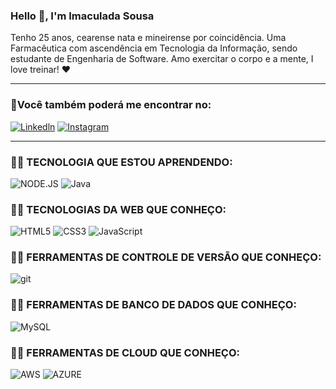 ### Hello 🥳, I'm Imaculada Sousa 
Tenho 25 anos, cearense nata e mineirense por coincidência.
Uma Farmacêutica com ascendência em Tecnologia da Informação, sendo estudante de Engenharia de Software.
Amo exercitar o corpo e a mente, I love treinar! ❤️
___________________________________
### 📍Você também poderá me encontrar no:
[![Linkedln](	https://img.shields.io/badge/LinkedIn-0077B5?style=for-the-badge&logo=linkedin&logoColor=white)](https://www.linkedin.com/in/imaculadasousa/)
[![Instagram](https://img.shields.io/badge/Instagram-E4405F?style=for-the-badge&logo=instagram&logoColor=white)](https://www.instagram.com/_imaculadasousa/)
___________________________________

### 👩‍💻 TECNOLOGIA QUE ESTOU APRENDENDO:
![NODE.JS](https://img.shields.io/badge/Node.js-43853D?style=for-the-badge&logo=node.js&logoColor=white)
![Java](	https://img.shields.io/badge/Java-ED8B00?style=for-the-badge&logo=java&logoColor=white)
### 👩‍💻 TECNOLOGIAS DA WEB QUE CONHEÇO: 
![HTML5](	https://img.shields.io/badge/HTML5-E34F26?style=for-the-badge&logo=html5&logoColor=white)
![CSS3](https://img.shields.io/badge/CSS3-1572B6?style=for-the-badge&logo=css3&logoColor=white)
![JavaScript](	https://img.shields.io/badge/JavaScript-F7DF1E?style=for-the-badge&logo=javascript&logoColor=black)
### 👩‍💻 FERRAMENTAS DE CONTROLE DE VERSÃO QUE CONHEÇO: 
![git](https://img.shields.io/badge/GIT-E44C30?style=for-the-badge&logo=git&logoColor=white)
### 👩‍💻 FERRAMENTAS DE BANCO DE DADOS QUE CONHEÇO:  
![MySQL](	https://img.shields.io/badge/MySQL-00000F?style=for-the-badge&logo=mysql&logoColor=white)
### 👩‍💻 FERRAMENTAS DE CLOUD QUE CONHEÇO:
![AWS](	https://img.shields.io/badge/Amazon_AWS-232F3E?style=for-the-badge&logo=amazon-aws&logoColor=white)
![AZURE](	https://img.shields.io/badge/Microsoft_Azure-0089D6?style=for-the-badge&logo=microsoft-azure&logoColor=white)
